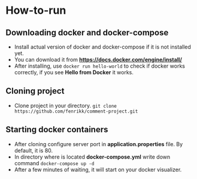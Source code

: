 # How-to-run

## Downloading __docker__ and __docker-compose__

- Install actual version of docker and docker-compose if it is not installed yet.
- You can download it from __https://docs.docker.com/engine/install/__
- After installing, use `docker run hello-world` to check if docker works correctly, if you see __Hello from Docker__ it works.

## Cloning project
- Clone project in your directory. `git clone https://github.com/fenrikk/comment-project.git`

## Starting docker containers
- After cloning configure server port in __application.properties__ file. By default, it is 80.
- In directory where is located __docker-compose.yml__ write down command `docker-compose up -d`
- After a few minutes of waiting, it will start on your docker visualizer.

